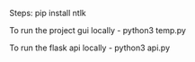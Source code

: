 Steps: 
pip install ntlk 

To run the project gui locally - 
python3 temp.py 

To run the flask api locally - 
python3 api.py
